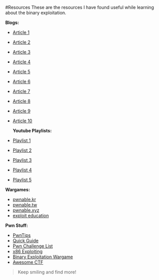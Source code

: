 #Resources
These are the resources I have found useful while learning about the binary exploitation.

**Blogs:**

- [Article 1](https://trailofbits.github.io/ctf/exploits/)
- [Article 2](https://medium.com/bugbountywriteup/binary-exploitation-5fe810db3ed4)
- [Article 3](https://medium.com/bugbountywriteup/modern-binary-exploitation-writeups-ii-62c092f7f389)
- [Article 4](https://medium.com/bugbountywriteup/binary-writeup-0x03-9a9546711ef2)
- [Article 5](https://medium.com/bugbountywriteup/binary-writeup-0x04-baeed833ddf)
- [Article 6](https://www.secjuice.com/binary-exploitation/)
- [Article 7](https://hackernoon.com/binary-exploitation-eli5-part-1-9bc23855a3d8)
- [Article 8](https://tuonilabs.wordpress.com/category/binary-exploitation/)
- [Article 9](http://www.cse.iitm.ac.in/~chester/courses/17o_sse/slides/3_BufOverflows.pdf)
- [Article 10](http://security.cs.rpi.edu/courses/binexp-spring2015/)

  **Youtube Playlists:**

- [Playlist 1](https://www.youtube.com/watch?v=wLXIWKUWpSs&list=PLmxT2pVYo5LB5EzTPZGfFN0c2GDiSXgQe)
- [Playlist 2](https://www.youtube.com/watch?v=iyAyN3GFM7A&list=PLhixgUqwRTjxglIswKp9mpkfPNfHkzyeN)
- [Playlist 3](https://www.youtube.com/watch?v=yH8kzOkA_vw&list=PL1H1sBF1VAKVg451vJ-rx0y_ZuQMHPamH)
- [Playlist 4](https://www.youtube.com/watch?v=mczJpidmgJU&list=PLUqaMXbg_0-Fo6-gzVOc7Y7PceszcQXZS)
- [Playlist 5](https://www.youtube.com/watch?v=wzdJaHcJzho&list=PLRjyeNR0pcPGeTIhRvIUtaYW5Y_7keQ94)

**Wargames:**

- [pwnable.kr](http://pwnable.kr/)
- [pwnable.tw](http://pwnable.tw/)
- [pwnable.xyz](https://pwnable.xyz/)
- [exploit education](https://exploit.education/)

**Pwn Stuff:**

- [PwnTips](https://github.com/Naetw/CTF-pwn-tips "Pwn Tips")
- [Quick Guide](https://trailofbits.github.io/ctf/exploits/binary1.html "Quick Guide on Binary")
- [Pwn Challenge List](https://pastebin.com/uyifxgPu "Pwn Challenge List")
- [x86 Exploiting](https://github.com/0xBU/workshops/tree/master/x86_exploiting1 "x86 Exploiting")
- [Binary Exploitation Wargame](https://github.com/guyinatuxedo/escape "Binary Exploitation/Reverse Engineering Wargame")
- [Awesome CTF](https://github.com/apsdehal/awesome-ctf "Encyclopedia for CTFs")

> Keep smiling and find more!
